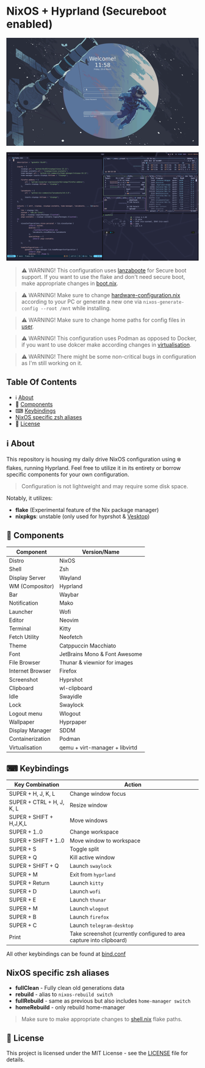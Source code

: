 # NixOS + Hyprland (Secureboot enabled)

![SDDM screenshot](./images/sddm.png)

![Hyprland screenshot](./images/image_2024-03-29_11-24-54.png)

> ⚠ WARNING! This configuration uses [lanzaboote](https://github.com/nix-community/lanzaboote) for Secure boot support. If you want to use the flake and don't need secure boot, make appropriate changes in [boot.nix](./system/boot.nix).

> ⚠ WARNING! Make sure to change [hardware-configuration.nix](./system/hardware-configuration.nix) according to your PC or generate a new one via `nixos-generate-config --root /mnt` while installing.

> ⚠ WARNING! Make sure to change home paths for config files in [user](./home/config).

> ⚠ WARNING! This configuration uses Podman as opposed to Docker, if you want to use dokcer make according changes in [virtualisation](./system/modules/virtualisation.nix).

> ⚠ WARNING! There might be some non-critical bugs in configuration as I'm still working on it.

## Table Of Contents

- ℹ [About](#-about)
- 🔧 [Components](#-components)
- ⌨ [Keybindings](#-keybindings)
- [NixOS specific zsh aliases](#-nixos-specific-zsh-aliases)
- 📖 [License](#-license)

## ℹ About

This repository is housing my daily drive NixOS configuration using ❄️ flakes, running Hyprland. Feel free to utilize it in its entirety or borrow specific components for your own configuration.

> Configuration is not lightweight and may require some disk space.

Notably, it utilizes:

- **flake** (Experimental feature of the Nix package manager)
- **nixpkgs**: unstable (only used for hyprshot & [Vesktop](https://github.com/Vencord/Vesktop))

## 🔧 Components

| Component        | Version/Name                   |
| ---------------- | ------------------------------ |
| Distro           | NixOS                          |
| Shell            | Zsh                            |
| Display Server   | Wayland                        |
| WM (Compositor)  | Hyprland                       |
| Bar              | Waybar                         |
| Notification     | Mako                           |
| Launcher         | Wofi                           |
| Editor           | Neovim                         |
| Terminal         | Kitty                          |
| Fetch Utility    | Neofetch                       |
| Theme            | Catppuccin Macchiato           |
| Font             | JetBrains Mono & Font Awesome  |
| File Browser     | Thunar & viewnior for images   |
| Internet Browser | Firefox                        |
| Screenshot       | Hyprshot                       |
| Clipboard        | wl-clipboard                   |
| Idle             | Swayidle                       |
| Lock             | Swaylock                       |
| Logout menu      | Wlogout                        |
| Wallpaper        | Hyprpaper                      |
| Display Manager  | SDDM                           |
| Containerization | Podman                         |
| Virtualisation   | qemu + virt-manager + libvirtd |

## ⌨ Keybindings

| Key Combination           | Action                                                                |
| ------------------------- | --------------------------------------------------------------------- |
| SUPER + H, J, K, L        | Change window focus                                                   |
| SUPER + CTRL + H, J, K, L | Resize window                                                         |
| SUPER + SHIFT + H,J,K,L   | Move windows                                                          |
| SUPER + 1..0              | Change workspace                                                      |
| SUPER + SHIFT + 1..0      | Move window to workspace                                              |
| SUPER + S                 | Toggle split                                                          |
| SUPER + Q                 | Kill active window                                                    |
| SUPER + SHIFT + Q         | Launch `swaylock`                                                     |
| SUPER + M                 | Exit from `hyprland`                                                  |
| SUPER + Return            | Launch `kitty`                                                        |
| SUPER + D                 | Launch `wofi`                                                         |
| SUPER + E                 | Launch `thunar`                                                       |
| SUPER + M                 | Launch `wlogout`                                                      |
| SUPER + B                 | Launch `firefox`                                                      |
| SUPER + C                 | Launch `telegram-desktop`                                             |
| Print                     | Take screenshot (currently configured to area capture into clipboard) |

All other keybindings can be found at [bind.conf](./home/config/hypr/bind.conf)

## NixOS specific zsh aliases

- **fullClean** - Fully clean old generations data
- **rebuild** - alias to `nixos-rebuild switch`
- **fullRebuild** - same as previous but also includes `home-manager switch`
- **homeRebuild** - only rebuild home-manager

> Make sure to make appropriate changes to [shell.nix](./home/user/shell.nix) flake paths.

## 📖 License

This project is licensed under the MIT License - see the [LICENSE](LICENSE) file for details.
